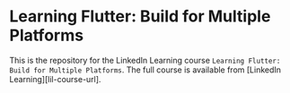 # Learning Flutter: Build for Multiple Platforms
This is the repository for the LinkedIn Learning course `Learning Flutter: Build for Multiple Platforms`. The full course is available from [LinkedIn Learning][lil-course-url].


